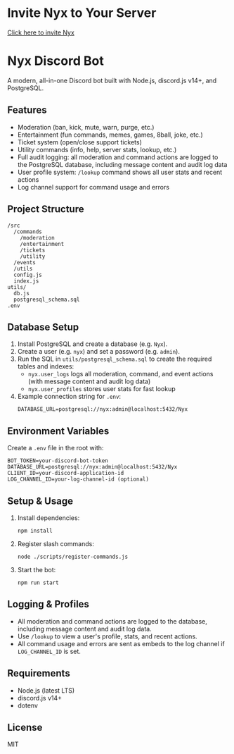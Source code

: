 # Invite Nyx to Your Server

[Click here to invite Nyx](https://discord.com/oauth2/authorize?client_id=1320443178226155531)

# Nyx Discord Bot

A modern, all-in-one Discord bot built with Node.js, discord.js v14+, and PostgreSQL.

## Features
- Moderation (ban, kick, mute, warn, purge, etc.)
- Entertainment (fun commands, memes, games, 8ball, joke, etc.)
- Ticket system (open/close support tickets)
- Utility commands (info, help, server stats, lookup, etc.)
- Full audit logging: all moderation and command actions are logged to the PostgreSQL database, including message content and audit log data
- User profile system: `/lookup` command shows all user stats and recent actions
- Log channel support for command usage and errors

## Project Structure
```
/src
  /commands
    /moderation
    /entertainment
    /tickets
    /utility
  /events
  /utils
  config.js
  index.js
utils/
  db.js
  postgresql_schema.sql
.env
```

## Database Setup
1. Install PostgreSQL and create a database (e.g. `Nyx`).
2. Create a user (e.g. `nyx`) and set a password (e.g. `admin`).
3. Run the SQL in `utils/postgresql_schema.sql` to create the required tables and indexes:
   - `nyx.user_logs` logs all moderation, command, and event actions (with message content and audit log data)
   - `nyx.user_profiles` stores user stats for fast lookup
4. Example connection string for `.env`:
   ```
   DATABASE_URL=postgresql://nyx:admin@localhost:5432/Nyx
   ```

## Environment Variables
Create a `.env` file in the root with:
```
BOT_TOKEN=your-discord-bot-token
DATABASE_URL=postgresql://nyx:admin@localhost:5432/Nyx
CLIENT_ID=your-discord-application-id
LOG_CHANNEL_ID=your-log-channel-id (optional)
```

## Setup & Usage
1. Install dependencies:
   ```
   npm install
   ```
2. Register slash commands:
   ```
   node ./scripts/register-commands.js
   ```
3. Start the bot:
   ```
   npm run start
   ```

## Logging & Profiles
- All moderation and command actions are logged to the database, including message content and audit log data.
- Use `/lookup` to view a user's profile, stats, and recent actions.
- All command usage and errors are sent as embeds to the log channel if `LOG_CHANNEL_ID` is set.

## Requirements
- Node.js (latest LTS)
- discord.js v14+
- dotenv

## License
MIT
